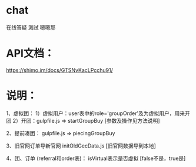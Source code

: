 # chat
在线答疑
測試
嗯嗯那

# API文档：
https://shimo.im/docs/GTSNvKacLPcchu91/

# 说明：
1、虚拟团：
	1）虚拟用户：user表中的role='groupOrder'及为虚拟用户，用来开团
	2）开团：gulpfile.js => startGroupBuy [参数及操作见方法说明]
	
2、提前凑团：
	gulpfile.js => piecingGroupBuy
		
3、旧官网订单导新官网
	initOldGecData.js [旧官网数据导到本地]
	
4、团、订单 (referral和order表)：
	isVirtual表示是否虚拟 [false不是，true是]
	
